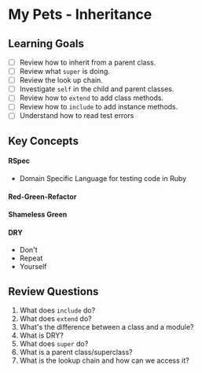 # My Pets - Inheritance

## Learning Goals

- [ ] Review how to inherit from a parent class.
- [ ] Review what `super` is doing.
- [ ] Review the look up chain.
- [ ] Investigate `self` in the child and parent classes.
- [ ] Review how to `extend` to add class methods.
- [ ] Review how to `include` to add instance methods.
- [ ] Understand how to read test errors

## Key Concepts

#### RSpec
  - Domain Specific Language for testing code in Ruby

#### Red-Green-Refactor


#### Shameless Green


#### DRY
  * Don't
  * Repeat
  * Yourself

## Review Questions

1. What does `include` do?
2. What does `extend` do?
3. What's the difference between a class and a module?
4. What is DRY?
5. What does `super` do?
6. What is a parent class/superclass?
7. What is the lookup chain and how can we access it?